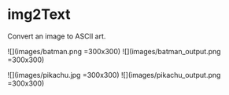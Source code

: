 # img2Text
Convert an image to ASCII art.

![](images/batman.png =300x300) ![](images/batman_output.png =300x300)

![](images/pikachu.jpg =300x300) ![](images/pikachu_output.png =300x300)
